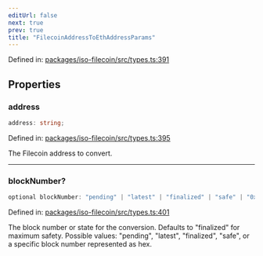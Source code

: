 ```yaml
---
editUrl: false
next: true
prev: true
title: "FilecoinAddressToEthAddressParams"
---
```


Defined in: [packages/iso-filecoin/src/types.ts:391](https://github.com/hugomrdias/filecoin/blob/main/packages/iso-filecoin/src/types.ts#L391)

## Properties

### address

```ts
address: string;
```

Defined in: [packages/iso-filecoin/src/types.ts:395](https://github.com/hugomrdias/filecoin/blob/main/packages/iso-filecoin/src/types.ts#L395)

The Filecoin address to convert.

***

### blockNumber?

```ts
optional blockNumber: "pending" | "latest" | "finalized" | "safe" | "0x${string}";
```

Defined in: [packages/iso-filecoin/src/types.ts:401](https://github.com/hugomrdias/filecoin/blob/main/packages/iso-filecoin/src/types.ts#L401)

The block number or state for the conversion.
Defaults to "finalized" for maximum safety.
Possible values: "pending", "latest", "finalized", "safe", or a specific block number represented as hex.
